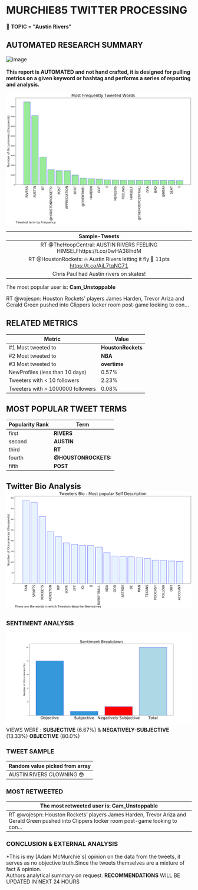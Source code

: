 # MURCHIE85 TWITTER PROCESSING 
&#x1F34E; **TOPIC = "Austin Rivers"**

## AUTOMATED RESEARCH SUMMARY

![image](https://marketingplatform.google.com/about/static/images/gmp/analytics-smb-benefit.jpg)
<br></br>
<b> This report is AUTOMATED and not hand crafted, it is designed for pulling metrics on a given keyword or hashtag and performs a series of reporting and analysis.</b>



![image](TWEETS.png)



|                **Sample-Tweets**        |
| :-------------: |
| RT @TheHoopCentral: AUSTIN RIVERS FEELING HIMSELFhttps://t.co/0wHA38lhdM |
| RT @HoustonRockets: 🔥 Austin Rivers letting it fly 🏀 11pts https://t.co/AiL7tqNC71 |
| Chris Paul had Austin rivers on skates! |

The most popular user is: **Cam_Unstoppable**
<div class="alert alert-block alert-danger"> RT @wojespn: Houston Rockets’ players James Harden, Trevor Ariza and Gerald Green pushed into Clippers locker room post-game looking to con…</div>

## RELATED METRICS<br>
| Metric | Value |
| ------------- | ------------- |
| #1 Most tweeted to  | **HoustonRockets** |
| #2 Most tweeted to  | **NBA** |
| #3 Most tweeted to  | **overtime** |
| NewProfiles (less than 10 days) | 0.57%  |
| Tweeters with < 10 followers  | 2.23%|
| Tweeters with > 1000000 followers  | 0.08%  |



## MOST POPULAR TWEET TERMS 


| Popularity Rank  | Term |
| ------------- | ------------- |
| first  | **RIVERS**  |
| second  | **AUSTIN**  |
| third  | **RT** |
| fourth  | **@HOUSTONROCKETS:**  |
| fifth  | **POST**  |


## Twitter Bio Analysis![image](BIO.png)
### SENTIMENT ANALYSIS
![image](sentiment.png)
VIEWS WERE : **SUBJECTIVE**  (6.67%) & **NEGATIVELY-SUBJECTIVE** (13.33%) **OBJECTIVE** (80.0%)

### TWEET SAMPLE 
| Random value picked from array |
| ------------- |
|AUSTIN RIVERS CLOWNING 😳 |

### MOST RETWEETED 

| The most retweeted user is: **Cam_Unstoppable**  |
| ------------- |
| RT @wojespn: Houston Rockets’ players James Harden, Trevor Ariza and Gerald Green pushed into Clippers locker room post-game looking to con… |

### CONCLUSION & EXTERNAL ANALYSIS

*This is my [Adam McMurchie`s] opinion on the data from the tweets, it serves as no objective truth.Since the tweets themselves are a mixture of fact & opinion.<br>
Authors analytical summary on request.
**RECOMMENDATIONS** WILL BE UPDATED IN NEXT  24 HOURS <br>